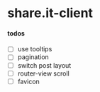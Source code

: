 # share.it-client

#### todos
- [ ] use tooltips
- [ ] pagination
- [ ] switch post layout
- [ ] router-view scroll
- [ ] favicon
